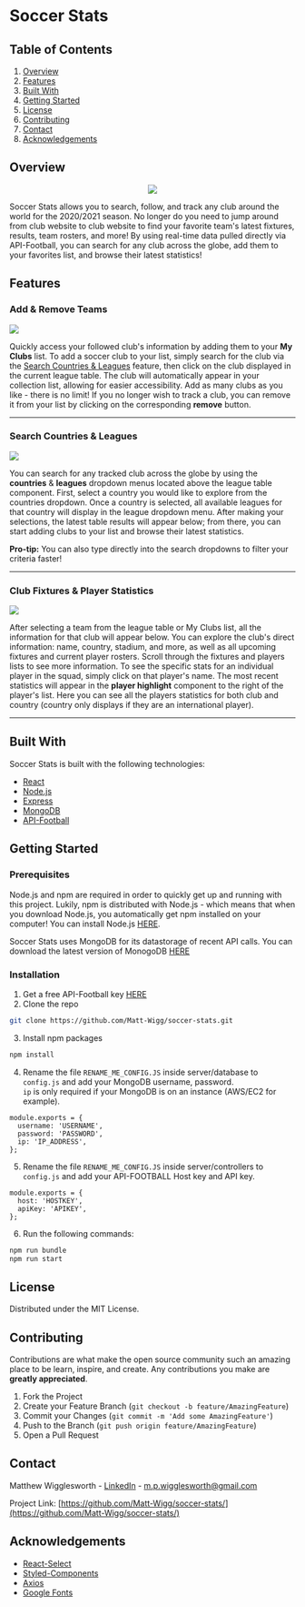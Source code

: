 # Soccer Stats

## Table of Contents

1. [Overview](#overview)
2. [Features](#features)
3. [Built With](#built-with)
4. [Getting Started](#getting-started)
5. [License](#license)
6. [Contributing](#contributing)
7. [Contact](#contact)
8. [Acknowledgements](#acknowledgements)


## Overview
<p align="center" height="200"><img src="https://i.imgur.com/GMB74Ka.png"></p>
<p>Soccer Stats allows you to search, follow, and track any club around the world for the 2020/2021 season. No longer do you need to jump around from club website to club website to find your favorite team's latest fixtures, results, team rosters, and more! By using real-time data pulled directly via API-Football, you can search for any club across the globe, add them to your favorites list, and browse their latest statistics!</p>

## Features

### Add & Remove Teams
<p><img src="https://media.giphy.com/media/7Eh9Ybna9Gw9NwQKDl/giphy.gif"></p>

Quickly access your followed club's information by adding them to your <b>My Clubs</b> list. To add a soccer club to your list, simply search for the club via the [Search Countries & Leagues](#search-countries--leagues) feature, then click on the club displayed in the current league table. The club will automatically appear in your collection list, allowing for easier accessibility. Add as many clubs as you like - there is no limit! If you no longer wish to track a club, you can remove it from your list by clicking on the corresponding <b>remove</b> button.

---

### Search Countries & Leagues
<p><img src="https://media.giphy.com/media/q6vKDPvdgwUktIXuqz/giphy.gif"></p>

You can search for any tracked club across the globe by using the <b>countries</b> & <b>leagues</b> dropdown menus located above the league table component. First, select a country you would like to explore from the countries dropdown. Once a country is selected, all available leagues for that country will display in the league dropdown menu. After making your selections, the latest table results will appear below; from there, you can start adding clubs to your list and browse their latest statistics. 
<p><b>Pro-tip:</b> You can also type directly into the search dropdowns to filter your criteria faster!</p>

---

### Club Fixtures & Player Statistics
<p><img src="https://media.giphy.com/media/lLESmb4K6uoGazEjYA/giphy.gif"></p>

After selecting a team from the league table or My Clubs list, all the information for that club will appear below. You can explore the club's direct information: name, country, stadium, and more, as well as all upcoming fixtures and current player rosters. Scroll through the fixtures and players lists to see more information. To see the specific stats for an individual player in the squad, simply click on that player's name. The most recent statistics will appear in the <b>player highlight</b> component to the right of the player's list. Here you can see all the players statistics for both club and country (country only displays if they are an international player).

---

## Built With

Soccer Stats is built with the following technologies:
* [React](https://reactjs.org/)
* [Node.js](https://nodejs.org/en/)
* [Express](https://expressjs.com/)
* [MongoDB](https://www.mongodb.com/)
* [API-Football](https://www.api-football.com/)

## Getting Started

### Prerequisites

Node.js and npm are required in order to quickly get up and running with this project. Lukily, npm is distributed with Node.js - which means that when you download Node.js, you automatically get npm installed on your computer! You can install Node.js [HERE](https://nodejs.org/en/).

Soccer Stats uses MongoDB for its datastorage of recent API calls. You can download the latest version of MonogoDB [HERE](https://www.mongodb.com/try/download/community)

### Installation

1. Get a free API-Football key [HERE](https://rapidapi.com/api-sports/api/api-football/pricing)
2. Clone the repo
```sh
git clone https://github.com/Matt-Wigg/soccer-stats.git
```
3. Install npm packages
```sh
npm install
```
4. Rename the file `RENAME_ME_CONFIG.JS` inside server/database to `config.js` and add your MongoDB username, password. <br>`ip` is only required if your MongoDB is on an instance (AWS/EC2 for example).
```JS
module.exports = {
  username: 'USERNAME',
  password: 'PASSWORD',
  ip: 'IP_ADDRESS',
};
```
5. Rename the file `RENAME_ME_CONFIG.JS` inside server/controllers to `config.js` and add your API-FOOTBALL Host key and API key.
```JS
module.exports = {
  host: 'HOSTKEY',
  apiKey: 'APIKEY',
};
```
6. Run the following commands:
```sh
npm run bundle
npm run start
```
## License

Distributed under the MIT License.

## Contributing

Contributions are what make the open source community such an amazing place to be learn, inspire, and create. Any contributions you make are **greatly appreciated**.

1. Fork the Project
2. Create your Feature Branch (`git checkout -b feature/AmazingFeature`)
3. Commit your Changes (`git commit -m 'Add some AmazingFeature'`)
4. Push to the Branch (`git push origin feature/AmazingFeature`)
5. Open a Pull Request

## Contact

Matthew Wigglesworth - [LinkedIn](https://www.linkedin.com/in/matt-wigg/) - m.p.wigglesworth@gmail.com

Project Link: [https://github.com/Matt-Wigg/soccer-stats/](https://github.com/Matt-Wigg/soccer-stats/)

## Acknowledgements

* [React-Select](https://react-select.com/home)
* [Styled-Components](https://styled-components.com/)
* [Axios](https://github.com/axios/axios)
* [Google Fonts](https://fonts.google.com/)
